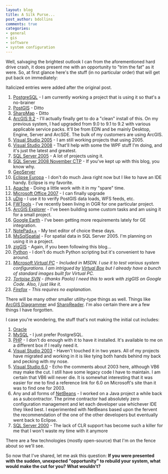 ```yaml
---
layout: blog
title: A Silk Purse...
post_author: bdollins
comments: true
categories:
- general
- gis
- software
- system configuration
---
```


Well, salvaging the brightest outlook I can from the aforementioned hard drive crash, it does present me with an opportunity to "trim the fat" as it were. So, at first glance here's the stuff (in no particular order) that will get put back on immediately:<!--more-->

Italicized entries were added after the original post.

<ol>
	<li><a href="http://www.postgresql.org/">PostgreSQL</a> - I am currently working a project that is using it so that's a no-brainer</li>
	<li><a href="http://postgis.refractions.net/">PostGIS</a> - Ditto</li>
	<li><a href="http://www.codeplex.com/SharpMap">SharpMap</a> - Ditto</li>
	<li><a href="http://www.esri.com/software/arcgis/">ArcGIS 9.2</a> - I'll actually finally get to do a "clean" install of this. On my previous system, I had upgraded from 9.0 to 9.1 to 9.2 with various applicable service packs. It'll be from EDN and be mainly Desktop, Engine, Server and ArcSDE. The bulk of my customers are using ArcGIS.</li>
	<li><a href="http://msdn2.microsoft.com/en-us/ie/bb188238.aspx">Visual Studio 2005</a> - I am still working projects that using 2005.</li>
	<li><a href="http://msdn2.microsoft.com/en-us/vstudio/default.aspx">Visual Studio 2008</a> - That'll help with some the WPF stuff I'm doing, and it's just the latest and greatest.</li>
	<li><a href="http://www.microsoft.com/sql/default.mspx">SQL Server 2005</a> - A lot of projects using it.</li>
	<li><a href="http://www.microsoft.com/sql/2008/default.mspx">SQL Server 2008 November CTP</a> - If you've kept up with this blog, you know why.</li>
	<li><a href="http://geoserver.org/">GeoServer</a></li>
	<li><a href="http://www.eclipse.org/europa/">Eclipse Europa</a> - I don't do much Java right now but I like to have an IDE handy. Eclipse is my favorite.</li>
	<li><a href="http://httpd.apache.org/">Apache</a> - Doing a little work with it in my "spare" time.</li>
	<li><a href="http://office.microsoft.com/en-us/default.aspx">Microsoft Office 2007</a> - I can finally upgrade</li>
	<li><a href="http://udig.refractions.net/confluence/display/UDIG/Home">uDig</a> - I use it to verify PostGIS data loads, WFS feeds, etc.</li>
	<li><a href="http://fwtools.maptools.org/">FWTools</a> - I've recently been living in OGR for one particular project.</li>
	<li><a href="http://www.esri.com/software/arcgis/explorer/index.html">ArcGIS Explorer</a> - I've been building some custom tasks and am using it for a small project.</li>
	<li><a href="http://earth.google.com/">Google Earth</a> - I've been getting more requirements lately for GE integration.</li>
	<li><a href="http://notepad-plus.sourceforge.net/uk/site.htm">NotePad++</a> - My text editor of choice these days.</li>
	<li><a href="http://www.codeplex.com/MsSqlSpatial">MsSqlSpatial</a> - For spatial data in SQL Server 2005. I'm planning on using it in a project.</li>
	<li><a href="http://code.google.com/p/ziggis/">zigGIS</a> - Again, if you been following this blog...</li>
	<li><a href="http://www.python.org/">Python</a> - I don't do much Python scripting but it's convenient to have around.</li>
	<li><em><a href="http://www.microsoft.com/windows/products/winfamily/virtualpc/default.mspx">Microsoft Virtual PC</a> - Included in MSDN. I use it to test various system configurations. I am intrigued by <a href="http://www.virtualbox.org/">Virtual Box</a> but I already have a bunch of standard images built for Virtual PC.</em></li>
	<li><em><a href="http://tortoisesvn.tigris.org/">Tortoise SVN</a> - (thanks Paolo) I need this to work with zigGIS on Google Code. Also, I just like it.</em></li>
	<li><em><a href="http://www.mozilla.com/en-US/firefox/">Firefox</a> - This requires no explanation.</em></li>

</ol>

There will be many other smaller utility-type things as well. Things like <a href="http://mrrichie.spaces.live.com/blog/cns!DD16C3F34F4D913E!776.entry?wa=wsignin1.0">ArcGIS Diagrammer</a> and <a href="http://www.sharpreader.net/">SharpReader</a>. I'm also certain there are a few things I have forgotten.

I case you're wondering, the stuff that's not making the initial cut includes:

<ol>
	<li><a href="http://www.oracle.com">Oracle</a></li>
	<li><a href="http://www.mysql.com/">MySQL</a> - I just prefer PostgreSQL.</li>
	<li><a href="http://www.php.net/">PHP</a> - I don't do enough with it to have it installed. It's available to me on a different box if I really need it.</li>
	<li><a href="http://en.wikipedia.org/wiki/Microsoft_Visual_Studio#Visual_Studio_.NET_2003">Visual Studio 2003</a> - Haven't touched it in two years. All of my projects have migrated and working in it is like tying both hands behind my back and pecking with my nose.</li>
	<li><a href="http://msdn2.microsoft.com/en-us/library/ms950417.aspx">Visual Studio 6.0</a> - Echo the comments about 2003 here, although VB6 may make the cut. I still have some legacy code I have to maintain. I am certain that VB6 will never die. It is somewhat interesting that it was easier for me to find a reference link for 6.0 on Microsoft's site than it was to find one for 2003.</li>
	<li>Any and all forms of <a href="http://www.netbeans.org/">NetBeans</a> - I worked on a Java project a while back as a subcontractor. The prime contractor had absolutely zero configuration management and let each developer use whichever IDE they liked best. I experimented with NetBeans based upon the fervent the recommendation of the one of the other developers but eventually went back to Eclipse.</li>
	<li><a href="http://msdn2.microsoft.com/en-us/sqlserver/aa336272.aspx?WT.svl=1">SQL Server 2000</a> - The lack of CLR support has become such a killer for me that I won't waste my time with it anymore</li>
</ol>

There are a few technologies (mostly open-source) that I'm on the fence about so we'll see.

So now that I've shared, let me ask this question: <strong>If you were presented with the sudden, unexpected "opportunity" to rebuild your system, what would make the cut for you? What wouldn't?</strong>